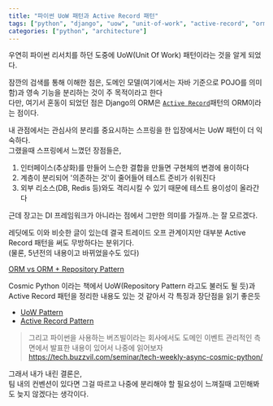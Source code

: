 ```yaml
---
title: "파이썬 UoW 패턴과 Active Record 패턴"
tags: ["python", "django", "uow", "unit-of-work", "active-record", "orm", "domain-driven-design", "architecture"]
categories: ["python", "architecture"]
---
```


우연히 파이썬 리서치를 하던 도중에 UoW(Unit Of Work) 패턴이라는 것을 알게 되었다.

잠깐의 검색를 통해 이해한 점은, 도메인 모델(여기에서는 자바 기준으로 POJO를 의미함)과 영속 기능을 분리하는 것이 주 목적이라고 한다<br/>
다만, 여기서 혼동이 되었던 점은 Django의 ORM은 [`Active Record`](https://www.martinfowler.com/eaaCatalog/activeRecord.html)패턴의 ORM이라는 점이다.

내 관점에서는 관심사의 분리를 중요시하는 스프링을 한 입장에서는 UoW 패턴이 더 익숙하다.<br/>
그랬을때 스프링에서 느꼈던 장점들은,

1. 인터페이스(추상화)를 만들어 느슨한 결합을 만들면 구현체의 변경에 용이하다
2. 계층이 분리되어 '의존하는 것'이 줄어들어 테스트 준비가 쉬워진다
3. 외부 리소스(DB, Redis 등)와도 격리시킬 수 있기 때문에 테스트 용이성이 올라간다

근데 장고는 DI 프레임워크가 아니라는 점에서 그만한 의미를 가질까..는 잘 모르겠다.

레딧에도 이와 비슷한 글이 있는데 결국 트레이드 오프 관계이지만 대부분 Active Record 패턴을 써도 무방하다는 분위기다.<br/>
(물론, 5년전의 내용이고 바뀌었을수도 있다)

[ORM vs ORM + Repository Pattern](https://www.reddit.com/r/django/comments/d0596f/orm_vs_orm_repository_pattern/)

Cosmic Python 이라는 책에서 UoW(Repository Pattern 라고도 불러도 될 듯)과 Active Record 패턴을 정리한 내용도 있는 것 같아서 각 특징과 장단점을 읽기 좋은듯

- [UoW Pattern](https://www.cosmicpython.com/book/chapter_06_uow.html)
- [Active Record Pattern](https://www.cosmicpython.com/book/chapter_02_repository.html)

> 그리고 파이썬을 사용하는 버즈빌이라는 회사에서도 도메인 이벤트 관리적인 측면에서 발표한 내용이 있어서 나중에 읽어보자
> https://tech.buzzvil.com/seminar/tech-weekly-async-cosmic-python/

그래서 내가 내린 결론은, <br/>
팀 내의 컨벤션이 있다면 그걸 따르고 나중에 분리해야 할 필요성이 느껴질때 고민해봐도 늦지 않겠다는 생각이다.
